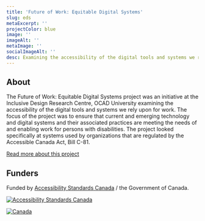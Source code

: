 ```yaml
---
title: 'Future of Work: Equitable Digital Systems'
slug: eds
metaExcerpt: ''
projectColor: blue
image: ''
imageAlt: ''
metaImage: ''
socialImageAlt: ''
desc: Examining the accessibility of the digital tools and systems we rely upon for work
---
```

## About

The Future of Work: Equitable Digital Systems project was an initiative at the Inclusive Design Research Centre, OCAD University examining the accessibility of the digital tools and systems we rely upon for work. The focus of the project was to ensure that current and emerging technology and digital systems and their associated practices are meeting the needs of and enabling work for persons with disabilities. The project looked specifically at systems used by organizations that are regulated by the Accessible Canada Act, Bill C-81.

[Read more about this project](https://idrc.ocadu.ca/projects/eds/)

## Funders

Funded by [Accessibility Standards Canada](https://accessible.canada.ca) / the Government of Canada.

[![Accessibility Standards Canada](/assets/uploads/asc-signature-en-fr-black.png)](https://accessible.canada.ca/)

[![Canada](/assets/uploads/canada.svg)](https://www.canada.ca/en.html)

